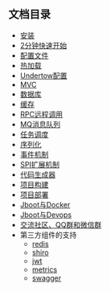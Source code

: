 ## 文档目录

- [安装](./docs/install.md)
- [2分钟快速开始](./docs/quickstart.md)
- [配置文件](./docs/config.md)
- [热加载](./docs/hotload.md)
- [Undertow配置](./docs/undertow.md)
- [MVC](./docs/mvc.md)
- [数据库](./docs/db.md)
- [缓存](./docs/cache.md)
- [RPC远程调用](./docs/rpc.md)
- [MQ消息队列](./docs/mq.md)
- [任务调度](./docs/schedule.md)
- [序列化](./docs/serialize.md)
- [事件机制](./docs/event.md)
- [SPI扩展机制](./docs/spi.md)
- [代码生成器](./docs/codegen.md)
- [项目构建](./docs/build.md)
- [项目部署](./docs/deploy.md)
- [Jboot与Docker](./docs/docker.md)
- [Jboot与Devops](./docs/devops.md)
- [交流社区、QQ群和微信群](./docs/communication.md)
- 第三方组件的支持
  - [redis](./docs/shiro.md)
  - [shiro](./docs/shiro.md)
  - [jwt](./docs/jwt.md)
  - [metrics]()
  - [swagger]()
